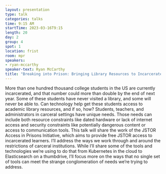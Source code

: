 ```yaml
---
layout: presentation
type: talk
categories: talks
time: 9:15 AM
startTime: 2023-03-16T9:15
length: 20
day: 2
group: 4
spot: 1
location: frist
room: mpr
speakers:
- ryan-mccarthy
speaker-text: Ryan McCarthy
title: "Breaking into Prison: Bringing Library Resources to Incarcerated Learners"
---
```

More than one hundred thousand college students in the US are currently incarcerated, and that number could more than double by the end of next year. Some of these students have never visited a library, and some will never be able to. Can technology help get these students access to academic library resources, and if so, how?   Students, teachers, and administrators in carceral settings have unique needs. Those needs can include both resource constraints like dated hardware or lack of internet access and security constraints like potentially dangerous content or access to communication tools. This talk will share the work of the JSTOR Access in Prisons Initiative, which aims to provide free JSTOR access to incarcerated learners. I’ll address the ways we work through and around the restrictions of carceral institutions. While I’ll share some of the tools and technologies we’re using to do that from Kubernetes in the cloud to Elasticsearch on a thumbdrive, I’ll focus more on the ways that no single set of tools can meet the strange conglomeration of needs we’re trying to address. 
